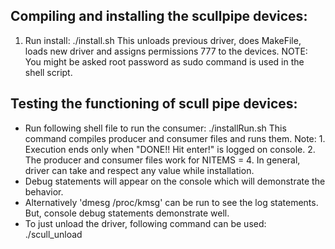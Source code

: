 Compiling and installing the scullpipe devices:
--------------------------------------------------
1. Run install:
   ./install.sh
   This unloads previous driver, does MakeFile, loads new driver and assigns permissions 777 to the devices.
   NOTE: You might be asked root password as sudo command is used in the shell script.

Testing the functioning of scull pipe devices:
-------------------------------------------------
- Run following shell file to run the consumer:
  ./installRun.sh
  This command compiles producer and consumer files and runs them. 
  Note: 1. Execution ends only when "DONE!! Hit enter!" is logged on console.
        2. The producer and consumer files work for NITEMS = 4. In general, driver can take and respect any value while installation.
- Debug statements will appear on the console which will demonstrate the behavior.
- Alternatively 'dmesg /proc/kmsg' can be run to see the log statements. But, console debug statements demonstrate well.
- To just unload the driver, following command can be used:
  ./scull_unload

